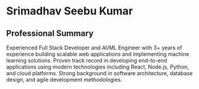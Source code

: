 # Srimadhav Seebu Kumar

## Professional Summary
Experienced Full Stack Developer and AI/ML Engineer with 3+ years of experience building scalable web applications and implementing machine learning solutions. Proven track record in developing end-to-end applications using modern technologies including React, Node.js, Python, and cloud platforms. Strong background in software architecture, database design, and agile development methodologies.


